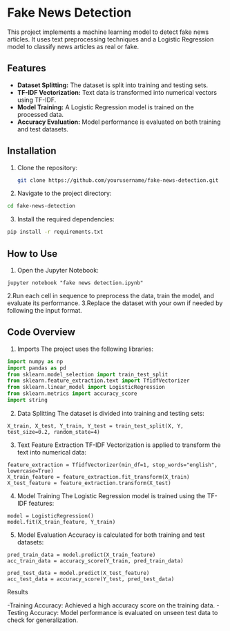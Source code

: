 # Fake News Detection

This project implements a machine learning model to detect fake news articles. It uses text preprocessing techniques and a Logistic Regression model to classify news articles as real or fake.

## Features
- **Dataset Splitting:** The dataset is split into training and testing sets.
- **TF-IDF Vectorization:** Text data is transformed into numerical vectors using TF-IDF.
- **Model Training:** A Logistic Regression model is trained on the processed data.
- **Accuracy Evaluation:** Model performance is evaluated on both training and test datasets.

## Installation
1. Clone the repository:
   ```bash
   git clone https://github.com/yourusername/fake-news-detection.git

2. Navigate to the project directory:
```bash
cd fake-news-detection
```
3. Install the required dependencies:
```bash
pip install -r requirements.txt

```
## How to Use
1. Open the Jupyter Notebook:
 ```
jupyter notebook "fake news detection.ipynb"
  ```
2.Run each cell in sequence to preprocess the data, train the model, and evaluate its performance.
3.Replace the dataset with your own if needed by following the input format.

## Code Overview
1. Imports
The project uses the following libraries:
```python
import numpy as np
import pandas as pd
from sklearn.model_selection import train_test_split
from sklearn.feature_extraction.text import TfidfVectorizer
from sklearn.linear_model import LogisticRegression
from sklearn.metrics import accuracy_score
import string

```
2. Data Splitting
The dataset is divided into training and testing sets:
```
X_train, X_test, Y_train, Y_test = train_test_split(X, Y, test_size=0.2, random_state=4)

```
3. Text Feature Extraction
TF-IDF Vectorization is applied to transform the text into numerical data:
```
feature_extraction = TfidfVectorizer(min_df=1, stop_words="english", lowercase=True)
X_train_feature = feature_extraction.fit_transform(X_train)
X_test_feature = feature_extraction.transform(X_test)

```
4. Model Training
The Logistic Regression model is trained using the TF-IDF features:
```
model = LogisticRegression()
model.fit(X_train_feature, Y_train)

```
5. Model Evaluation
Accuracy is calculated for both training and test datasets:
```
pred_train_data = model.predict(X_train_feature)
acc_train_data = accuracy_score(Y_train, pred_train_data)

pred_test_data = model.predict(X_test_feature)
acc_test_data = accuracy_score(Y_test, pred_test_data)

```
Results

-Training Accuracy: Achieved a high accuracy score on the training data.
-Testing Accuracy: Model performance is evaluated on unseen test data to check for generalization.
